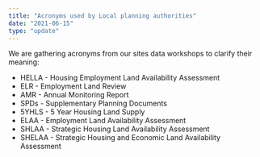```yaml
---
title: "Acronyms used by Local planning authorities"
date: "2021-06-15"
type: "update"
---
```


We are gathering acronyms from our sites data workshops to clarify their meaning:

- HELLA - Housing Employment Land Availability Assessment
- ELR - Employment Land Review
- AMR - Annual Monitoring Report
- SPDs - Supplementary Planning Documents
- 5YHLS - 5 Year Housing Land Supply
- ELAA - Employment Land Availability Assessment
- SHLAA - Strategic Housing Land Availability Assessment
- SHELAA - Strategic Housing and Economic Land Availability Assessment
